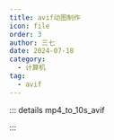 ```yaml
---
title: avif动图制作
icon: file
order: 3
author: 三七
date: 2024-07-18
category:
  - 计算机
tag:
  - avif
---
```


<!-- more --> 
::: details mp4_to_10s_avif
<!-- @include: ../tools/mp4_to_10s_avif.py -->
:::